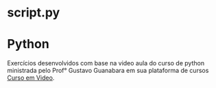 # script.py
<h1>Python</h1>
<p>Exercícios desenvolvidos com base na video aula do curso de python ministrada pelo Prof° Gustavo Guanabara em sua plataforma de cursos <a href="cursoemvideo.com"> Curso em Video</a>.</p>
